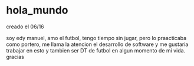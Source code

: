 # hola_mundo
creado el 06/16
  
  soy edy manuel, amo el futbol, tengo tiempo sin jugar, pero lo praacticaba como portero, me llama la atencion el desarrollo de software
  y me gustaria trabajar en esto y tambien ser DT de futbol en algun momento de mi vida.
  gracias

